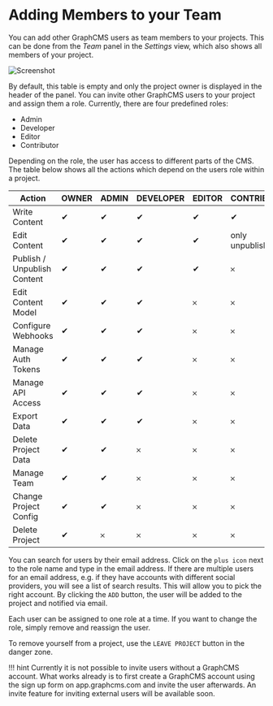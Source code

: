 # Adding Members to your Team

You can add other GraphCMS users as team members to your projects. This can be done from the _Team_ panel in the _Settings_ view, which also shows all members of your project.

![Screenshot](../img/guides/addTeamMembers.png)

By default, this table is empty and only the project owner is displayed in the header of the panel.
You can invite other GraphCMS users to your project and assign them a role. Currently, there are four predefined roles:

* Admin
* Developer
* Editor
* Contributor

Depending on the role, the user has access to different parts of the CMS. The table below shows all the actions which depend on the users role within a project.

|Action | OWNER | ADMIN | DEVELOPER | EDITOR | CONTRIBUTOR |
| -------- | ------- | ------------- | ------- | -------- | --- |
| Write Content | ✔ | ✔  | ✔ | ✔ | ✔ |
| Edit Content | ✔ | ✔  | ✔ | ✔ | only unpublished |
| Publish / Unpublish Content | ✔ | ✔  | ✔ | ✔ | 𐄂 |
| Edit Content Model | ✔ | ✔ | ✔ | 𐄂 | 𐄂 |
| Configure Webhooks | ✔ | ✔  | ✔ | 𐄂 | 𐄂 |
| Manage Auth Tokens | ✔ | ✔ | ✔ | 𐄂 | 𐄂 |
| Manage API Access | ✔ | ✔ | ✔ | 𐄂 | 𐄂 |
| Export Data | ✔ | ✔ | ✔ | 𐄂 | 𐄂 |
| Delete Project Data | ✔ | ✔ | 𐄂 | 𐄂 | 𐄂 |
| Manage Team | ✔ | ✔ | 𐄂 | 𐄂 | 𐄂 |
| Change Project Config | ✔ | ✔ | 𐄂 | 𐄂 | 𐄂 |
| Delete Project | ✔ | 𐄂 | 𐄂 | 𐄂 | 𐄂 |

You can search for users by their email address. Click on the `plus icon` next to the role name and type in the email address.
If there are multiple users for an email address, e.g. if they have accounts with different social providers, you will see a list of search results. This will allow you to pick the right account. By clicking the `ADD` button, the user will be added to the project and notified via email.

Each user can be assigned to one role at a time. If you want to change the role, simply remove and reassign the user.

To remove yourself from a project, use the `LEAVE PROJECT` button in the danger zone.

!!! hint
    Currently it is not possible to invite users without a GraphCMS account. What works already is to first create a GraphCMS account using the sign up form on app.graphcms.com and invite the user afterwards. An invite feature for inviting external users will be available soon.

